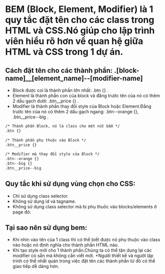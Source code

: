 
# BEM (Block, Element, Modifier) là 1 quy tắc đặt tên cho các class trong HTML và CSS.Nó giúp cho lập trình viên hiểu rõ hơn về quan hệ giữa HTML và CSS trong 1 dự án.

## Cách đặt tên cho các thành phần: .[block-name]__[element_name]--[modifier-name]
	
* Block được coi là thành phần lớn nhất: .btn {} .
* Element là thành phần con của block và đằng trước tên của nó có thêm 2 dầu gạch dưới: .btn__price {} .
* Modifier là thành phần thay đổi style của Block hoặc Element.Đằng trước tên của nó có thêm 2 dấu gạch ngang: .btn--orange {}, .btn__price--big .

````html
/* Thành phần Block, nó là class cho một nút bấm */
.btn {}
 
/* Thành phần phụ thuộc vào Block */ 
.btn__price {}
 
/* Modifier mà thay đổi style của Block */
.btn--orange {} 
.btn--big {}
.btn__price--big
````


## Quy tắc khi sử dụng vùng chọn cho CSS:

* Chỉ sử dụng class selector.
* Không sử dụng id và tagname.
* Không sử dụng class selector mà bị phụ thuôc vào blocks/elements ở page đó: 


## Tại sao nên sử dụng bem:

* Khi nhìn vào tên của 1 class thì có thể biết được nó phụ thuộc vào class nào hoặc nó định nghĩa cho thành phần HTML nào.
* Khi tạo style mới cho 1 thành phần.Chúng ta có thể tận dụng lại các modifier có sẵn mà không cần viết mới.
   +Người thiết kế và người lập trình có thể nhất quán trong việc đặt tên các thành phần từ đó có thể giao tiếp dễ dàng hơn.
